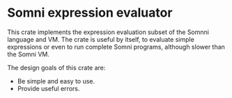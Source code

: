 Somni expression evaluator
==========================

This crate implements the expression evaluation subset of the Somnni language and VM. The crate
is useful by itself, to evaluate simple expressions or even to run complete Somni programs, although
slower than the Somni VM.

The design goals of this crate are:

- Be simple and easy to use.
- Provide useful errors.
